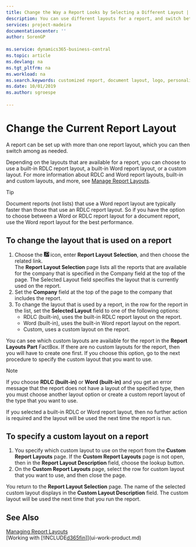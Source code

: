 ```yaml
---
title: Change the Way a Report Looks by Selecting a Different Layout | Microsoft Docs
description: You can use different layouts for a report, and switch between layouts to change how a report looks.
services: project-madeira
documentationcenter: ''
author: SorenGP

ms.service: dynamics365-business-central
ms.topic: article
ms.devlang: na
ms.tgt_pltfrm: na
ms.workload: na
ms.search.keywords: customized report, document layout, logo, personalize
ms.date: 10/01/2019
ms.author: sgroespe

---
```

# Change the Current Report Layout
A report can be set up with more than one report layout, which you can then switch among as needed.

Depending on the layouts that are available for a report, you can choose to use a built-in RDLC report layout, a built-in Word report layout, or a custom layout. For more information about RDLC and Word report layouts, built-in and custom layouts, and more, see [Manage Report Layouts](ui-manage-report-layouts.md).

> [!TIP]  
> Document reports (not lists) that use a Word report layout are typically faster than those that use an RDLC report layout. So if you have the option to choose between a Word or RDLC report layout for a document report, use the Word report layout for the best performance.  

## To change the layout that is used on a report
1. Choose the ![Lightbulb that opens the Tell Me feature](media/ui-search/search_small.png "Tell me what you want to do") icon, enter **Report Layout Selection**, and then choose the related link.  
   The **Report Layout Selection** page lists all the reports that are available for the company that is specified in the Company field at the top of the page. The Selected Layout field specifies the layout that is currently used on the report.
2. Set the **Company** field at the top of the page to the company that includes the report.
3. To change the layout that is used by a report, in the row for the report in the list, set the **Selected Layout** field to one of the following options:
   * RDLC (built-in), uses the built-in RDLC report layout on the report.
   * Word (built-in), uses the built-in Word report layout on the report.
   * Custom, uses a custom layout on the report.  

You can see which custom layouts are available for the report in the **Report Layouts Part** FactBox. If there are no custom layouts for the report, then you will have to create one first. If you choose this option, go to the next procedure to specify the custom layout that you want to use.

> [!NOTE]
> If you choose **RDLC (built-in)** or **Word (built-in)** and you get an error message that the report does not have a layout of the specified type, then you must choose another layout option or create a custom report layout of the type that you want to use.

If you selected a built-in RDLC or Word report layout, then no further action is required and the layout will be used the next time the report is run.

## To specify a custom layout on a report
1. You specify which custom layout to use on the report from the **Custom Report Layouts** page. If the **Custom Report Layouts** page is not open, then in the **Report Layout Description** field, choose the lookup button.
2. On the **Custom Report Layouts** page, select the row for custom layout that you want to use, and then close the page.

You return to the **Report Layout Selection** page. The name of the selected custom layout displays in the **Custom Layout Description** field. The custom layout will be used the next time that you run the report.

## See Also
[Managing Report Layouts](ui-manage-report-layouts.md)  
[Working with [!INCLUDE[d365fin](includes/d365fin_md.md)]](ui-work-product.md)
